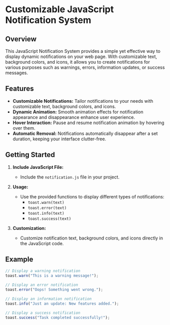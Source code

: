 # Customizable JavaScript Notification System

## Overview
This JavaScript Notification System provides a simple yet effective way to display dynamic notifications on your web page. With customizable text, background colors, and icons, it allows you to create notifications for various purposes such as warnings, errors, information updates, or success messages.

## Features
- **Customizable Notifications:** Tailor notifications to your needs with customizable text, background colors, and icons.
- **Dynamic Animation:** Smooth animation effects for notification appearance and disappearance enhance user experience.
- **Hover Interaction:** Pause and resume notification animation by hovering over them.
- **Automatic Removal:** Notifications automatically disappear after a set duration, keeping your interface clutter-free.

## Getting Started
1. **Include JavaScript File:**
   - Include the `notification.js` file in your project.
   
2. **Usage:**
   - Use the provided functions to display different types of notifications:
     - `toast.warn(text)`
     - `toast.error(text)`
     - `toast.info(text)`
     - `toast.success(text)`
     
3. **Customization:**
   - Customize notification text, background colors, and icons directly in the JavaScript code.

## Example
```javascript
// Display a warning notification
toast.warn("This is a warning message!");

// Display an error notification
toast.error("Oops! Something went wrong.");

// Display an information notification
toast.info("Just an update: New features added.");

// Display a success notification
toast.success("Task completed successfully!");
